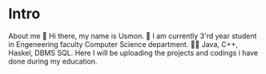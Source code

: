 # Intro
About me
👋 Hi there, my name is Usmon. 
🌱 I am currently 3'rd year student in Engeneering faculty Computer Science department.
👨‍💻 Java, C++, Haskel, DBMS SQL. 
Here I will be uploading the projects and codings i have done during my education. 
